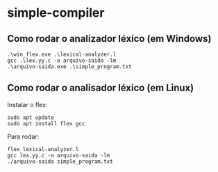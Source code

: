 # simple-compiler

## Como rodar o analizador léxico (em Windows)
```
.\win_flex.exe .\lexical-analyzer.l
gcc .\lex.yy.c -o arquivo-saida -lm
.\arquivo-saida.exe .\simple_program.txt
```
## Como rodar o analisador léxico (em Linux)
Instalar o flex:
```
sudo apt update
sudo apt install flex gcc
```
Para rodar:
```
flex lexical-analyzer.l
gcc lex.yy.c -o arquivo-saida -lm
./arquivo-saida simple_program.txt
````